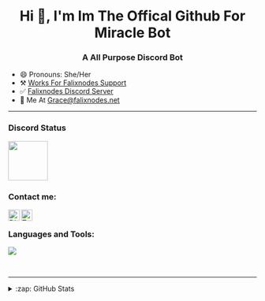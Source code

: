 <h1 align="center">Hi 👋, I'm Im The Offical Github For Miracle Bot </h1>
<h3 align="center">A All Purpose Discord Bot</h3>

- 😄 Pronouns: She/Her
- ⚒️ [Works For Falixnodes Support](https://falixnodes.net)
- ✅ [Falixnodes Discord Server](https://discord.gg/falixnodes)
- 📧 Me At Grace@falixnodes.net
---

### Discord Status
<a href="https://discord.com/users/814170568005124137">
<img height="80px" src="https://discord.c99.nl/widget/theme-2/814170568005124137.png" />
</a>

### Contact me: 

<img align="left" alt="Discord" width="23px" src="https://raw.githubusercontent.com/peterthehan/peterthehan/master/assets/discord.svg" />
</a>
<a href="https://twitter.com/AgentDeath2">
  <img align="left" alt="Twitter" width="23px" src="https://raw.githubusercontent.com/peterthehan/peterthehan/master/assets/twitter.svg" />
</a>

</br>

### Languages and Tools:
<p align="left">
<img src="https://img.shields.io/badge/Node.JS-black?style=for-the-badge&logo=node.js" />
</p>
<br />

---

<details>
  <summary>:zap: GitHub Stats</summary>
</br>
<img align="left" alt="GraceMerrick" src="https://github-readme-stats.vercel.app/api?username=GraceMerrick&show_icons=true&locale=en&theme=dark&layout=compact" />
